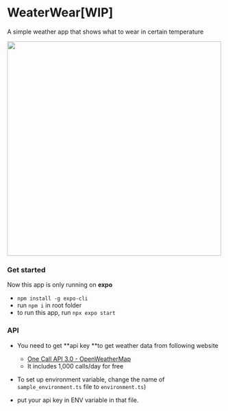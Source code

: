 # WeaterWear[WIP]

A simple weather app that shows what to wear in certain temperature

<p float="left">
<img src="https://i.ibb.co/8YNhNpF/2.png" width="500">
</p>

### Get started

Now this app is only running on **expo**

- `npm install -g expo-cli`
- run `npm i` in root folder
- to run this app, run `npx expo start`

### API

- You need to get **api key **to get weather data from following website

  - [One Call API 3.0 - OpenWeatherMap](https://openweathermap.org/api/one-call-3)
  - It includes 1,000 calls/day for free

- To set up environment variable, change the name of `sample_environment.ts` file to `environment.ts`)
- put your api key in ENV variable in that file.
